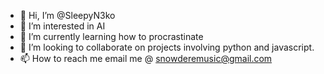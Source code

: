- 👋 Hi, I’m @SleepyN3ko
- 👀 I’m interested in AI
- 🌱 I’m currently learning how to procrastinate
- 💞️ I’m looking to collaborate on projects involving python and javascript.
- 📫 How to reach me email me @ snowderemusic@gmail.com

<!---
SleepyN3ko/SleepyN3ko is a ✨ special ✨ repository because its `README.md` (this file) appears on your GitHub profile.
You can click the Preview link to take a look at your changes.
--->
